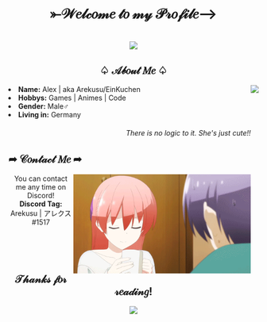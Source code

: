 <h1 align="center">⤜𝒲𝑒𝓁𝒸𝑜𝓂𝑒 𝓉𝑜 𝓂𝓎 𝒫𝓇𝑜𝒻𝒾𝓁𝑒⟶</h1>
<br>
<div align="center">
<img src="https://github.com/EinKuchen/EinKuchen/blob/main/88a87485be7d8a54114f394a6887df49.gif" align="center">
</div>
<h2 align="center">♤ 𝒜𝒷𝑜𝓊𝓉 𝑀𝑒 ♤</h2>
<img src="https://github.com/EinKuchen/EinKuchen/blob/main/791c8473f1d9617b9e6942f44ec85ea6.gif" align="right" height="200">
<li> 
<b>Name:</b> Alex | aka Arekusu/EinKuchen
</li>
<li> 
<b>Hobbys:</b> Games | Animes | Code
</li>
<li> 
<b>Gender:</b> Male♂
</li>
<li> 
<b>Living in:</b> Germany 
</li>
<h6 align="right">There is no logic to it. She's just cute!!</h6>
<h2 align="left">               ➦ 𝒞𝑜𝓃𝓉𝒶𝒸𝓉 𝑀𝑒 ➦</h2>
<img src="https://github.com/EinKuchen/EinKuchen/blob/main/tumblr_c1fd1a9cbc173dc87cb4e38fb6395dce_ea940e82_500.gif" align="right" height="200">
<p align="center">You can contact me any time on Discord! <br>
<b>Discord Tag:</b> Arekusu | アレクス#1517</p>
<br>
<br>
<br>
<h2 align="center">𝒯𝒽𝒶𝓃𝓀𝓈 𝒻𝑜𝓇 𝓇𝑒𝒶𝒹𝒾𝓃𝑔!</h2>
<div align="center">
<img src="https://github.com/EinKuchen/EinKuchen/blob/main/qWeH6Gn.gif">
</div>
